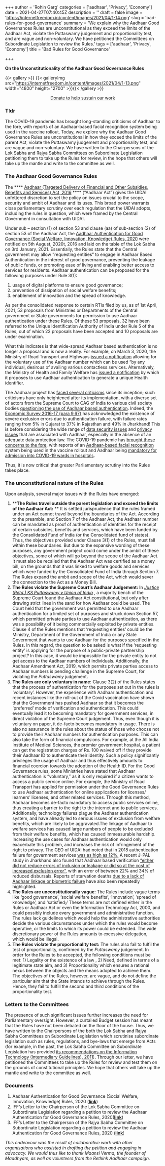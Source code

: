 +++
author = 'Rohin Garg'
categories = ['aadhaar', 'Privacy', 'Economy']
date = 2021-04-27T07:40:45Z
description = ''
draft = false
image = 'https://internetfreedom.in/content/images/2021/04/1-14.png'
slug = 'bad-rules-for-good-governance'
summary = 'We explain why the Aadhaar Good Governances Rules are unconstitutional as they exceed the limits of the Aadhaar Act, violate the Puttaswamy judgement and proportionality test, and are vague and non-voluntary. We have petitioned the Committees on Subordinate Legislation to review the Rules.'
tags = ['aadhaar', 'Privacy', 'Economy']
title = 'Bad Rules for Good Governance'

+++


**On the Unconstitutionality of the Aadhaar Good Governance Rules**

{{< gallery >}}
{{< galleryImg  src="https://internetfreedom.in/content/images/2021/04/1-13.png" width="4800" height="2700" >}}{{< /gallery >}}

<div style="text-align:center;">
<a href="https://internetfreedom.in/donate/" class="button">Donate to help sustain our work</a>
</div>

### Tldr

The COVID-19 pandemic has brought long-standing criticisms of Aadhaar to the fore, with reports of an Aadhaar-based facial recognition system being used in the vaccine rollout. Today, we explore why the Aadhaar Good Governance Rules are unconstitutional in how they exceed the limits of the parent Act, violate the Puttaswamy judgement and proportionality test, and are vague and non-voluntary. We have written to the Chairpersons of the Lok Sabha and Rajya Sabha Committees on Subordinate Legislation petitioning them to take up the Rules for review, in the hope that others will take up the mantle and write to the committee as well.

### **The Aadhaar Good Governance Rules**

The **** [Aadhaar (Targeted Delivery of Financial and Other Subsidies, Benefits and Services) Act, 2016](https://uidai.gov.in/images/targeted_delivery_of_financial_and_other_subsidies_benefits_and_services_13072016.pdf) **** (“Aadhaar Act”) gives the UIDAI unfettered discretion to set the policy on issues crucial to the scope, security and ambit of Aadhaar and its uses. This broad power warrants close parliamentary scrutiny over each regulation that the UIDAI adopts, including the rules in question, which were framed by the Central Government in consultation with UIDAI.

Under sub – section (1) of section 53 and clause (aa) of sub-section (2) of section 53 of the Aadhaar Act, the [Aadhaar Authentication for Good Governance (Social Welfare, Innovation, Knowledge) Rules, 2020](https://www.uidai.gov.in//images/Aadhaar_Authentication_for_Good_Governance_Rules_2020.pdf) were notified on 5th August, 2020t, 2016 and laid on the table of the Lok Sabha on 3rd January, 2021. Essentially, the Rules state that the Central government may allow “requesting entities” to engage in Aadhaar Based Authentication in the interest of good governance, preventing the leakage of public funds, or promoting ease of living and enabling better access to services for residents. Aadhaar authentication can be proposed for the following purposes under Rule 3(1):

1. usage of digital platforms to ensure good governance;
2. prevention of dissipation of social welfare benefits;
3. enablement of innovation and the spread of knowledge.

As per the consolidated response to certain RTIs filed by us, as of 1st April, 2021, 53 proposals from Ministries or Departments of the Central government or State governments for permission to use Aadhaar authentication under these Rules. Of these 53 proposals, 32 have been referred to the Unique Identification Authority of India under Rule 5 of the Rules, out of which 22 proposals have been accepted and 10 proposals are under examination.

What this indicates is that wide-spread Aadhaar based authentication is no longer a proposal  and is now a reality. For example, on March 3, 2020, the Ministry of Road Transport and Highways [issued a notification](https://www.medianama.com/wp-content/uploads/2021/03/225616.pdf) allowing for the voluntary use of the Aadhaar number which can be used “by any individual, desirous of availing various contactless services. Alternatively, the Ministry of Health and Family Welfare has [issued a notification](http://egazette.nic.in/WriteReadData/2021/224099.pdf) by which it proposes to use Aadhaar authentication to generate a unique Health identifier.

The Aadhaar project has [faced several criticisms](https://internetfreedom.in/aadhaar-undermines-informational-privacy-and-data-protection/) since its inception; such criticisms have only heightened after its implementation, with a diverse set of actors from the Supreme Court to CAG of India to various civil society bodies [questioning the use of Aadhaar based authentication](https://www.livemint.com/Home-Page/s22gUzxOULwQxqukfcBMiM/The-economics-of-Aadhaar.html). Indeed, the [Economic Survey 2016-17 (para 9.67)](https://www.indiabudget.gov.in/budget2017-2018/es2016-17/echapter.pdf#page=210) has acknowledged the existence of severe exclusion errors due to authentication failure, with failure rates ranging from 5% in Gujarat to 37% in Rajasthan and 49% in Jharkhand! This is before considering the wide range of [data security issues](https://jsis.washington.edu/news/the-aadhaar-card-cybersecurity-issues-with-indias-biometric-experiment/) and [privacy issues](https://thewire.in/government/privacy-aadhaar-supreme-court) that are associated with Aadhaar, especially in the absence of an adequate data protection law. The COVID-19 pandemic has [brought these concerns to the fore](https://internetfreedom.in/aadhaar-good-governance-rules/), with reports of an [Aadhaar-based facial recognition](https://internetfreedom.in/sign-on-and-support-close-to-10-organisations-and-158-individuals-who-are-warning-against-aadhaar-based-facial-recognition-for-vaccination/) system being used in the vaccine rollout and Aadhaar being [mandatory for admission into COVID-19 wards in hospitals](https://timesofindia.indiatimes.com/city/gurgaon/aadhaar-rule-for-hospital-beds-leaves-many-stumped/articleshow/82188572.cms).

Thus, it is now critical that greater Parliamentary scrutiny into the Rules takes place.

### The unconstitutional nature of the Rules

Upon analysis, several major issues with the Rules have emerged:

1. ****The Rules travel outside the parent legislation and exceed the limits of the Aadhaar Act:** ** It is settled jurisprudence that the rules framed under an Act cannot travel beyond the boundaries of the Act. According to the preamble, and Section 7 of the Aadhaar Act, the Aadhaar number can be mandated as proof of authentication of identities for the receipt of certain subsidies, benefits and services, which have been funded by the Consolidated Fund of India (or the Consolidated fund of states). Thus, the objectives provided under Clause 3(1) of the Rules, must fall within these boundaries. But due to the expansive wording of these purposes, any government project could come under the ambit of these objectives, some of which will go beyond the scope of the Aadhaar Act. It must also be recalled that the Aadhaar Act was certified as a money bill, on the grounds that it was linked to welfare goods and services which were funded by the Consolidated Fund of India through Section 7. The Rules expand the ambit and scope of the Act, which would sever the connection to the Act as a Money Bill.
2. ****The Rules violate the Supreme Court’s Aadhaar Judgement:**** In [_Justice (Retd.)_  _KS Puttaswamy v Union of India_](https://indiankanoon.org/doc/127517806/) , a majority bench of the Supreme Court found the Aadhaar Act constitutional, but only after drawing strict lines in the sand for how Aadhaar could be used. The Court held that the government was permitted to use Aadhaar authentication for a limited set of purposes and struck down Section 57, which permitted private parties to use Aadhaar authentication, as there was a possibility of it being commercially exploited by private entities. Clause 4 of the Rules mentions that ‘requesting entities’ could be  the Ministry, Department of the Government of India or any State Government that wants to use Aadhaar for the purposes specified in the Rules. In this regard, the question to be asked is what if the ‘requesting entity’ is applying for the purpose of a public-private partnership project? In this case, it would be impossible for the private entity to not get access to the Aadhaar numbers of individuals. Additionally, the Aadhaar Amendment Act, 2019, which permits private parties access to Aadhaar numbers is pending challenge in the Supreme Court, for violating the _Puttaswamy_ judgement.
3. ****The Rules are only voluntary in name**:** Clause 3(2) of the Rules states that the process of authentication for the purposes set out in the rules is ‘voluntary’. However, the experience with Aadhaar authentication and recent instances like the roll-out of the Covid vaccination have shown that  the Government has pushed Aadhaar so that it becomes the ‘preferred’ mode of verification and authentication. This could eventually lead it to becoming mandatory for government services, in direct violation of the Supreme Court judgement. Thus, even though it is voluntary on paper, it de-facto becomes mandatory in usage. There is also no assurance in the rules about the status of those who choose not to provide their Aadhaar numbers for authentication purposes. This can also take the form of financial compulsions. For example, at the All India Institute of Medical Sciences, the premier government hospital, a patient can get the registration charges of Rs. 100 waived off if they provide their Aadhaar ID to authenticate their identity. Such a policy significantly privileges the usage of Aadhaar and thus effectively amounts to financial coercion towards the adoption of the Health ID. For the Good Governance rules, some Ministries have stated that Aadhaar authentication is “voluntary,” as it is only required if a citizen wants to access a public service online. For example, the Ministry of Road Transport has applied for permission under the Good Governance Rules to use Aadhaar authentication for online applications for licenses/ learners’ licenses, and other related services. Through this method, Aadhaar becomes de-facto mandatory to access public services online, thus creating a barrier to the right to the internet and to public services. Additionally, technology failures plague the Aadhaar authentication system, and have already led to serious issues of exclusion from welfare benefits, which are likely to be aggravated.The linkage of Aadhaar to welfare services has caused large numbers of people to be excluded from their welfare benefits, which has caused immeasurable hardship. Increasing the use cases for Aadhaar authentication would only exacerbate this problem, and increases the risk of infringement of the right to privacy. The CEO of UIDAI had noted that in 2018 authentication failure for government services [was as high as 12%.](https://www.thequint.com/news/india/uidai-ceo-admits-aadhaar-authentication-failure-rate-12) A recent J-PAL study in Jharkhand also found that Aadhaar based verification [“either did not reduce errors of inclusion or leakage or did so at the cost of increased exclusion error”](https://econweb.ucsd.edu/~kamurali/papers/Working%20Papers/ABBA%20(NBER%20WP%2026744).pdf), with an error of between 22% and 34% of reduced disbursals. Reports of starvation deaths [due to a lack of Aadhaar linkage or biometric failure](https://thewire.in/rights/of-42-hunger-related-deaths-since-2017-25-linked-to-aadhaar-issues) have also been repeatedly highlighted.
4. ******The Rules are unconstitutionally vague:****** The Rules include vague terms like ‘good governance’, ‘social welfare benefits’, ‘innovation’, ‘spread of knowledge’, and ‘satisfied;/ These terms are not defined either in the Rules or Aadhaar Act or even the Information Technology Act, 2000, and could possibly include every government and administrative function. The rules lack guidelines which would help the administrative authorities decide the various circumstances under which the rules would become operative, or the limits to which its power could be extended. The wide discretionary power of the Rules amounts to excessive delegation, which would be illegal.
5. ****The Rules violate the proportionality test:**** The rules also fail to fulfil the test of proportionality, confirmed by the _Puttaswamy_ judgement. In order for the Rules to be accepted, the following conditions must be met: 1) Legality or the existence of a law , 2) Need, defined in terms of a legitimate state aim, and 3) Proportionality which ensures a rational nexus between the objects and the means adopted to achieve them. The objectives of the Rules, however, are vague, and do not define the particular aim that the State intends to achieve through the Rules. Hence, they fail to fulfill the second and third conditions of the proportionality test.

### Letters to the Committees

The presence of such significant issues further increases the need for Parliamentary oversight. However, a curtailed Budget session has meant that the Rules have not been debated on the floor of the house. Thus, we have written to the Chairpersons of the both the Lok Sabha and Rajya Sabha Committees on Subordinate Legislation which scrutinise subordinate legislation such as rules, regulations, and bye-laws that emerge from Acts (for example, in the past, the Lok Sabha Committee on Subordinate Legislation has provided [its recommendations on the Information Technology (Intermediary Guidelines), 2011](https://www.prsindia.org/sites/default/files/bill_files/IT_Rules_Subordinate_committee_Report.pdf)). Through our letter, we have petitioned the Committees to take up the Rules for review and test them on the grounds of constitutional principles. We hope that others will take up the mantle and write to the committee as well.

### Documents

1. Aadhaar Authentication for Good Governance (Social Welfare, Innovation, Knowledge) Rules, 2020 ([**link**](https://www.uidai.gov.in//images/Aadhaar_Authentication_for_Good_Governance_Rules_2020.pdf))
2. IFF’s Letter to the Chairperson of the Lok Sabha Committee on Subordinate Legislation regarding a petition to review the Aadhaar Authentication for Good Governance Rules, 2020([**link**](https://drive.google.com/file/d/15jYhQoNZCMLgu0AY9GgKzNjHntrI_935/view?usp=sharing))
3. IFF’s Letter to the Chairperson of the Rajya Sabha Committee on Subordinate Legislation regarding a petition to review the Aadhaar Authentication for Good Governance Rules, 2020 ([**link**](https://drive.google.com/file/d/1urS0CeTTECq8lJJ5RroN-G4kDbh0GdlS/view?usp=sharing))

_This endeavour was the result of collaborative work with other organisations who assisted in drafting the petition and engaging in advocacy. We would thus like to thank Maansi Verma, the founder of Maadhyam, as well as volunteers from the Rethink Aadhaar campaign._

